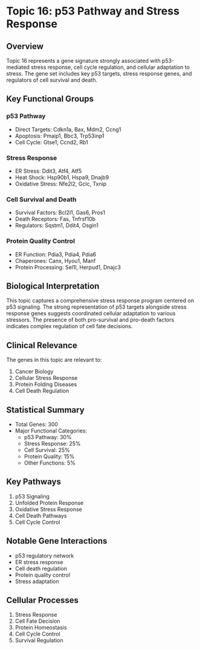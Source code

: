 # Topic 16: p53 Pathway and Stress Response

## Overview
Topic 16 represents a gene signature strongly associated with p53-mediated stress response, cell cycle regulation, and cellular adaptation to stress. The gene set includes key p53 targets, stress response genes, and regulators of cell survival and death.

## Key Functional Groups

### p53 Pathway
- Direct Targets: Cdkn1a, Bax, Mdm2, Ccng1
- Apoptosis: Pmaip1, Bbc3, Trp53inp1
- Cell Cycle: Gtse1, Ccnd2, Rb1

### Stress Response
- ER Stress: Ddit3, Atf4, Atf5
- Heat Shock: Hsp90b1, Hspa9, Dnajb9
- Oxidative Stress: Nfe2l2, Gclc, Txnip

### Cell Survival and Death
- Survival Factors: Bcl2l1, Gas6, Pros1
- Death Receptors: Fas, Tnfrsf10b
- Regulators: Sqstm1, Ddit4, Osgin1

### Protein Quality Control
- ER Function: Pdia3, Pdia4, Pdia6
- Chaperones: Canx, Hyou1, Manf
- Protein Processing: Sel1l, Herpud1, Dnajc3

## Biological Interpretation
This topic captures a comprehensive stress response program centered on p53 signaling. The strong representation of p53 targets alongside stress response genes suggests coordinated cellular adaptation to various stressors. The presence of both pro-survival and pro-death factors indicates complex regulation of cell fate decisions.

## Clinical Relevance
The genes in this topic are relevant to:
1. Cancer Biology
2. Cellular Stress Response
3. Protein Folding Diseases
4. Cell Death Regulation

## Statistical Summary
- Total Genes: 300
- Major Functional Categories:
  * p53 Pathway: 30%
  * Stress Response: 25%
  * Cell Survival: 25%
  * Protein Quality: 15%
  * Other Functions: 5%

## Key Pathways
1. p53 Signaling
2. Unfolded Protein Response
3. Oxidative Stress Response
4. Cell Death Pathways
5. Cell Cycle Control

## Notable Gene Interactions
- p53 regulatory network
- ER stress response
- Cell death regulation
- Protein quality control
- Stress adaptation

## Cellular Processes
1. Stress Response
2. Cell Fate Decision
3. Protein Homeostasis
4. Cell Cycle Control
5. Survival Regulation 